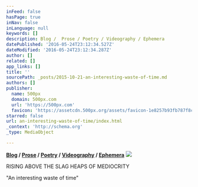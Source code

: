 ```yaml
---
inFeed: false
hasPage: true
inNav: false
inLanguage: null
keywords: []
description: Blog /  Prose / Poetry / Videography / Ephemera
datePublished: '2016-05-24T23:12:34.527Z'
dateModified: '2016-05-24T23:12:34.287Z'
author: []
related: []
app_links: []
title: ''
sourcePath: _posts/2015-10-21-an-interesting-waste-of-time.md
authors: []
publisher:
  name: 500px
  domain: 500px.com
  url: 'https://500px.com'
  favicon: 'https://assetcdn.500px.org/assets/favicon-1e8257b93fb787f8ceb66b5522ee853c.ico'
starred: false
url: an-interesting-waste-of-time/index.html
_context: 'http://schema.org'
_type: MediaObject

---
```

**[Blog][0] / [Prose][1] / [Poetry][2] / [Videography][3] / [Ephemera][4]**
![](https://the-grid-user-content.s3-us-west-2.amazonaws.com/326537c1-9605-4a7d-8fd2-acc85977da30.jpg)

RISING ABOVE THE SLAG HEAPS OF MEDIOCRITY

"An interesting waste of time"

[0]: blog
[1]: prose
[2]: poetry
[3]: videography
[4]: null